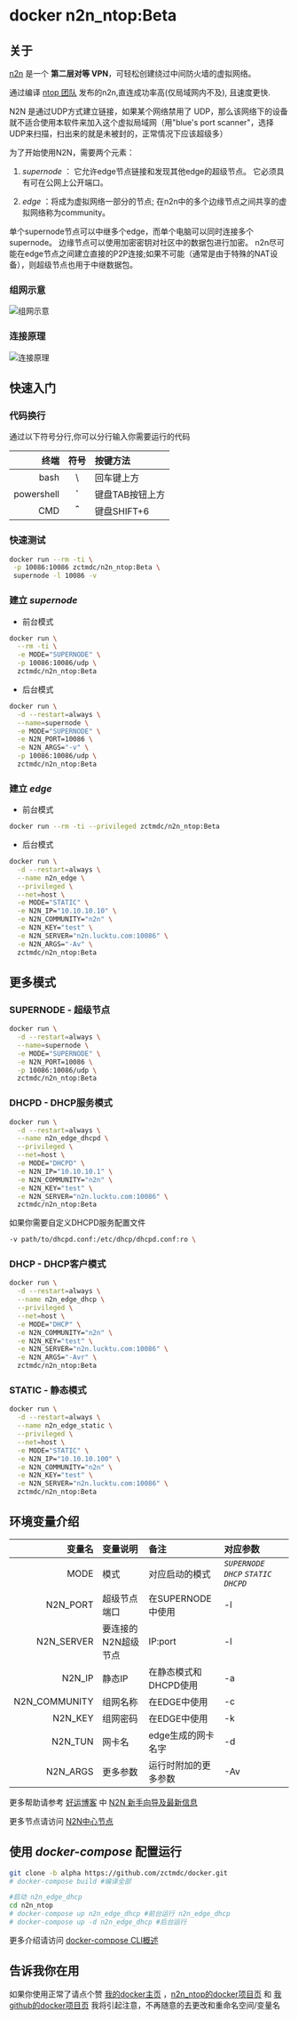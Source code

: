 # docker n2n_ntop:Beta

## 关于

[n2n][n2n] 是一个 **第二层对等 VPN**，可轻松创建绕过中间防火墙的虚拟网络。

通过编译 [ntop 团队][ntop] 发布的n2n,直连成功率高(仅局域网内不及), 且速度更快.

N2N 是通过UDP方式建立链接，如果某个网络禁用了 UDP，那么该网络下的设备就不适合使用本软件来加入这个虚拟局域网（用"blue's port scanner"，选择UDP来扫描，扫出来的就是未被封的，正常情况下应该超级多）

为了开始使用N2N，需要两个元素：

1. *supernode* ：
它允许edge节点链接和发现其他edge的超级节点。
它必须具有可在公网上公开端口。

2. *edge* ：将成为虚拟网络一部分的节点;
在n2n中的多个边缘节点之间共享的虚拟网络称为community。

单个supernode节点可以中继多个edge，而单个电脑可以同时连接多个supernode。
边缘节点可以使用加密密钥对社区中的数据包进行加密。
n2n尽可能在edge节点之间建立直接的P2P连接;如果不可能（通常是由于特殊的NAT设备），则超级节点也用于中继数据包。

### 组网示意

![组网示意][组网示意]

### 连接原理

![连接原理][连接原理]

## 快速入门

### 代码换行

通过以下符号分行,你可以分行输入你需要运行的代码

|终端|符号|按键方法|
---:|:---:|:---|
|bash| \\ | 回车键上方 |
|powershell|**`**|键盘TAB按钮上方|
|CMD|**＾**|键盘SHIFT+6|

### 快速测试

```bash
docker run --rm -ti \
 -p 10086:10086 zctmdc/n2n_ntop:Beta \
 supernode -l 10086 -v
```

### 建立 *supernode*

* 前台模式

```bash
docker run \
  --rm -ti \
  -e MODE="SUPERNODE" \
  -p 10086:10086/udp \
  zctmdc/n2n_ntop:Beta
```

* 后台模式

```bash
docker run \
  -d --restart=always \
  --name=supernode \
  -e MODE="SUPERNODE" \
  -e N2N_PORT=10086 \
  -e N2N_ARGS="-v" \
  -p 10086:10086/udp \
  zctmdc/n2n_ntop:Beta
```

### 建立 *edge*

* 前台模式

```bash
docker run --rm -ti --privileged zctmdc/n2n_ntop:Beta
```

* 后台模式

```bash
docker run \
  -d --restart=always \
  --name n2n_edge \
  --privileged \
  --net=host \
  -e MODE="STATIC" \
  -e N2N_IP="10.10.10.10" \
  -e N2N_COMMUNITY="n2n" \
  -e N2N_KEY="test" \
  -e N2N_SERVER="n2n.lucktu.com:10086" \
  -e N2N_ARGS="-Av" \
  zctmdc/n2n_ntop:Beta
```

## 更多模式

### SUPERNODE - 超级节点

```bash
docker run \
  -d --restart=always \
  --name=supernode \
  -e MODE="SUPERNODE" \
  -e N2N_PORT=10086 \
  -p 10086:10086/udp \
  zctmdc/n2n_ntop:Beta
```

### DHCPD - DHCP服务模式

```bash
docker run \
  -d --restart=always \
  --name n2n_edge_dhcpd \
  --privileged \
  --net=host \
  -e MODE="DHCPD" \
  -e N2N_IP="10.10.10.1" \
  -e N2N_COMMUNITY="n2n" \
  -e N2N_KEY="test" \
  -e N2N_SERVER="n2n.lucktu.com:10086" \
  zctmdc/n2n_ntop:Beta
```

如果你需要自定义DHCPD服务配置文件

 ```bash
 -v path/to/dhcpd.conf:/etc/dhcp/dhcpd.conf:ro \
 ```

### DHCP - DHCP客户模式

```bash
docker run \
  -d --restart=always \
  --name n2n_edge_dhcp \
  --privileged \
  --net=host \
  -e MODE="DHCP" \
  -e N2N_COMMUNITY="n2n" \
  -e N2N_KEY="test" \
  -e N2N_SERVER="n2n.lucktu.com:10086" \
  -e N2N_ARGS="-Avr" \
  zctmdc/n2n_ntop:Beta
```

### STATIC - 静态模式

```bash
docker run \
  -d --restart=always \
  --name n2n_edge_static \
  --privileged \
  --net=host \
  -e MODE="STATIC" \
  -e N2N_IP="10.10.10.100" \
  -e N2N_COMMUNITY="n2n" \
  -e N2N_KEY="test" \
  -e N2N_SERVER="n2n.lucktu.com:10086" \
  zctmdc/n2n_ntop:Beta
```

## 环境变量介绍

|变量名|变量说明|备注|对应参数|
|---:|:---|:---|:---|
|MODE|模式|对应启动的模式| *`SUPERNODE`* *`DHCP`* *`STATIC`* *`DHCPD`* |
|N2N_PORT|超级节点端口|在SUPERNODE中使用|-l|
|N2N_SERVER|要连接的N2N超级节点|IP:port|-l|
|N2N_IP|静态IP|在静态模式和DHCPD使用|-a|
|N2N_COMMUNITY|组网名称|在EDGE中使用|-c|
|N2N_KEY|组网密码|在EDGE中使用|-k|
|N2N_TUN|网卡名|edge生成的网卡名字|-d|
|N2N_ARGS|更多参数|运行时附加的更多参数|-Av|

更多帮助请参考 [好运博客][好运博客] 中 [N2N 新手向导及最新信息][N2N 新手向导及最新信息]

更多节点请访问 [N2N中心节点][N2N中心节点]

## 使用 *docker-compose* 配置运行

```bash
git clone -b alpha https://github.com/zctmdc/docker.git
# docker-compose build #编译全部

#启动 n2n_edge_dhcp
cd n2n_ntop
# docker-compose up n2n_edge_dhcp #前台运行 n2n_edge_dhcp
# docker-compose up -d n2n_edge_dhcp #后台运行
```

更多介绍请访问 [docker-compose CLI概述][Overview of docker-compose CLI]

## 告诉我你在用

如果你使用正常了请点个赞
[我的docker主页][zctmdc—docker] ，[n2n_ntop的docker项目页][n2n_ntop] 和 [我github的docker项目页][zctmdc—github]
我将引起注意，不再随意的去更改和重命名空间/变量名

[n2n]: https://web.archive.org/web/20110924083045/http://www.ntop.org:80/products/n2n/ "n2n官网"
[ntop]: https://github.com/ntop "ntop团队"
[组网示意]: https://web.archive.org/web/20110924083045im_/http://www.ntop.org/wp-content/uploads/2011/08/n2n_network.png "组网示意"
[连接原理]: https://web.archive.org/web/20110924083045im_/http://www.ntop.org/wp-content/uploads/2011/08/n2n_com.png "连接原理"
[好运博客]: http://www.lucktu.com "好运博客"
[N2N 新手向导及最新信息]: http://www.lucktu.com/archives/783.html "N2N 新手向导及最新信息（2019-12-05 更新）"
[N2N中心节点]: http://supernode.ml/ "N2N中心节点"

[zctmdc—docker]: https://hub.docker.com/u/zctmdc "我的docker主页"
[zctmdc—github]: https://github.com/zctmdc/docker.git "我github的docker项目页"
[n2n_ntop]: https://hub.docker.com/r/zctmdc/n2n_ntop "n2n_ntop的docker项目页"
[n2n_proxy]: https://hub.docker.com/r/zctmdc/n2n_proxy "n2n_proxy的docker项目页"
[Overview of docker-compose CLI]: https://docs.docker.com/compose/reference/overview/ "docker-compose CLI概述"
